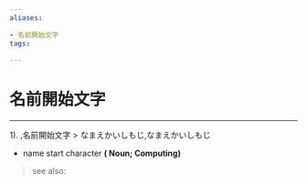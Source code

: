 ```yaml
---
aliases:
    
- 名前開始文字
tags:
    
---
```


# 名前開始文字
---
1).
,名前開始文字 > なまえかいしもじ,なまえかいしもじ

- name start character
**( Noun; Computing)**
> see also: 
            